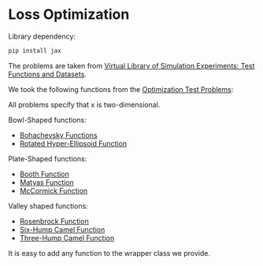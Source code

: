 # Loss Optimization

Library dependency:
```bash
pip install jax
```

The problems are taken from [Virtual Library of Simulation Experiments: Test Functions and Datasets](https://www.sfu.ca/~ssurjano/index.html).

We took the following functions from the [Optimization Test Problems](https://www.sfu.ca/~ssurjano/optimization.html):

All problems specify that x is two-dimensional.

Bowl-Shaped functions:
- [Bohachevsky Functions](https://www.sfu.ca/~ssurjano/boha.html)
- [Rotated Hyper-Ellipsoid Function](https://www.sfu.ca/~ssurjano/rothyp.html)

Plate-Shaped functions:
- [Booth Function](https://www.sfu.ca/~ssurjano/booth.html)
- [Matyas Function](https://www.sfu.ca/~ssurjano/matya.html)
- [McCormick Function](https://www.sfu.ca/~ssurjano/mccorm.html)

Valley shaped functions:
- [Rosenbrock Function](https://www.sfu.ca/~ssurjano/rosen.html)
- [Six-Hump Camel Function](https://www.sfu.ca/~ssurjano/camel6.html)
- [Three-Hump Camel Function](https://www.sfu.ca/~ssurjano/camel3.html)

It is easy to add any function to the wrapper class we provide.